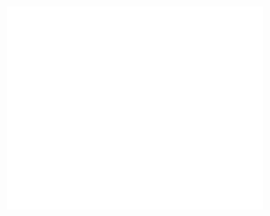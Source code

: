 

<!--
**Nico0302/Nico0302** is a ✨ _special_ ✨ repository because its `README.md` (this file) appears on your GitHub profile.
-->

<div align="center">
	<br>
	<img src="hero.svg" width="800" height="400" alt="< 👋 Hello, World! />">
	<br>
</div>
